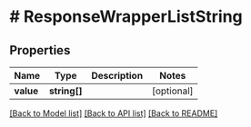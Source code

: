 # # ResponseWrapperListString

## Properties

Name | Type | Description | Notes
------------ | ------------- | ------------- | -------------
**value** | **string[]** |  | [optional]

[[Back to Model list]](../../README.md#models) [[Back to API list]](../../README.md#endpoints) [[Back to README]](../../README.md)
